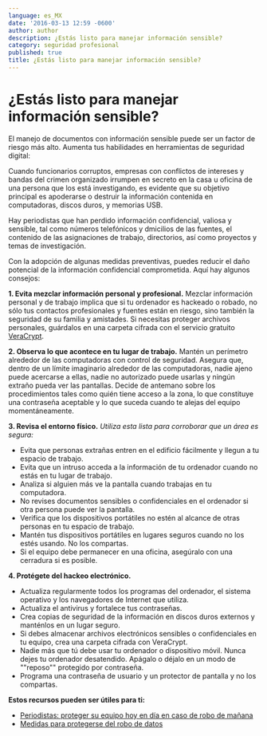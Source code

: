 ```yaml
---
language: es_MX
date: '2016-03-13 12:59 -0600'
author: author
description: ¿Estás listo para manejar información sensible?
category: seguridad profesional
published: true
title: ¿Estás listo para manejar información sensible?
---
```



# ¿Estás listo para manejar información sensible?

El manejo de documentos con información sensible puede ser un factor de riesgo más alto. Aumenta tus habilidades en herramientas de seguridad digital:

Cuando funcionarios corruptos, empresas con conflictos de intereses y bandas del crimen organizado irrumpen en secreto en la casa u oficina de una persona que los está investigando, es evidente que su objetivo principal es apoderarse o destruir la información contenida en computadoras, discos duros, y memorias USB.

Hay periodistas que han perdido información confidencial, valiosa y sensible, tal como números telefónicos y dmicilios de las fuentes, el contenido de las asignaciones de trabajo, directorios, así como proyectos y temas de investigación.

Con la adopción de algunas medidas preventivas, puedes reducir el daño potencial de la información confidencial comprometida. Aquí hay algunos consejos:

**1. Evita mezclar información personal y profesional.** Mezclar información personal y de trabajo implica que si tu ordenador es hackeado o robado, no sólo tus contactos profesionales y fuentes están en riesgo, sino también la seguridad de su familia y amistades. Si necesitas proteger archivos personales, guárdalos en una carpeta cifrada con el servicio gratuito [VeraCrypt](https://archive.codeplex.com/?p=veracrypt).

**2. Observa lo que acontece en tu lugar de trabajo.** Mantén un perímetro alrededor de las computadoras con control de seguridad. Asegura que, dentro de un límite imaginario alrededor de las computadoras, nadie ajeno puede acercarse a ellas, nadie no autorizado puede usarlas y ningún extraño pueda ver las pantallas. Decide de antemano sobre los procedimientos tales como quién tiene acceso a la zona, lo que constituye una contraseña aceptable y lo que suceda cuando te alejas del equipo momentáneamente.

**3. Revisa el entorno físico.** 
_Utiliza esta lista para corroborar que un área es segura:_
- Evita que personas extrañas entren en el edificio fácilmente y llegun a tu espacio de trabajo.
- Evita que un intruso acceda a la información de tu ordenador cuando no estás en tu lugar de trabajo.
- Analiza si alguien más ve la pantalla cuando trabajas en tu computadora.
- No revises documentos sensibles o confidenciales en el ordenador si otra persona puede ver la pantalla.
- Verifica que los dispositivos portátiles no estén al alcance de otras personas en tu espacio de trabajo.
- Mantén tus dispositivos portátiles en lugares seguros cuando no los estés usando. No los compartas.
- Si el equipo debe permanecer en una oficina, asegúralo con una cerradura si es posible.

**4. Protégete del hackeo electrónico.**
- Actualiza regularmente todos los programas del ordenador, el sistema operativo y los navegadores de Internet que utiliza.
- Actualiza el antivirus y fortalece tus contraseñas.
- Crea copias de seguridad de la información en discos duros externos y manténlos en un lugar seguro.
- Si debes almacenar archivos electrónicos sensibles o confidenciales en tu equipo, crea una carpeta cifrada con VeraCrypt.
- Nadie más que tú debe usar tu ordenador o dispositivo móvil. Nunca dejes tu ordenador desatendido. Apágalo o déjalo en un modo de ""reposo"" protegido por contraseña.
- Programa una contraseña de usuario y un protector de pantalla y no los compartas.

**Estos recursos pueden ser útiles para ti:**
- [Periodistas: proteger su equipo hoy en día en caso de robo de mañana](http://ijnet.org/en/blog/journalists-protect-your-computer-today-case-its-stolen-tomorrow)
- [Medidas para protegerse del robo de datos](http://ijnet.org/en/blog/steps-protect-yourself-data-theft-ahead-time)
